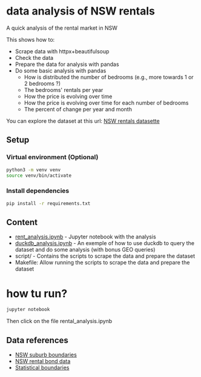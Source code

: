 # data analysis of NSW rentals
A quick analysis of the rental market in NSW

This shows how to:

- Scrape data with httpx+beautifulsoup
- Check the data
- Prepare the data for analysis with pandas
- Do some basic analysis with pandas
  - How is distributed the number of bedrooms (e.g., more towards 1 or 2 bedrooms ?)
  - The bedrooms' rentals per year
  - How the price is evolving over time
  - How the price is evolving over time for each number of bedrooms
  - The percent of change per year and month

You can explore the dataset at this url: [NSW rentals datasette](https://nsw-rentals.moospirit.org/)

## Setup

### Virtual environment (Optional)
```bash
python3 -m venv venv
source venv/bin/activate

```

### Install dependencies
```bash
pip install -r requirements.txt
```

## Content

- [rent_analysis.ipynb](rent_analysis.ipynb) - Jupyter notebook with the analysis
- [duckdb_analysis.ipynb](duckdb_analysis.ipynb) - An exemple of how to use duckdb to query the dataset and do some analysis (with bonus GEO queries)
- script/ - Contains the scripts to scrape the data and prepare the dataset
- Makefile: Allow running the scripts to scrape the data and prepare the dataset

# how tu run?

```bash
jupyter notebook
```

Then click on the file rental_analysis.ipynb

## Data references

- [NSW suburb boundaries](https://portal.spatial.nsw.gov.au/static/exportcontent.html?featureservername=NSW_Administrative_Boundaries_Theme&title=NSW%20Administrative%20Boundaries%20Theme&wgs84Eqv=GDA2020&url=https://portal.spatial.nsw.gov.au/server/rest/services/NSW_Administrative_Boundaries_Theme/FeatureServer)
- [NSW rental bond data](https://www.fairtrading.nsw.gov.au/about-fair-trading/rental-bond-data)
- [Statistical boundaries](https://www.abs.gov.au/websitedbs/censushome.nsf/home/factsheetsgeography/$file/Greater%20Capital%20City%20Statistical%20Area%20-%20Fact%20Sheet.pdf)